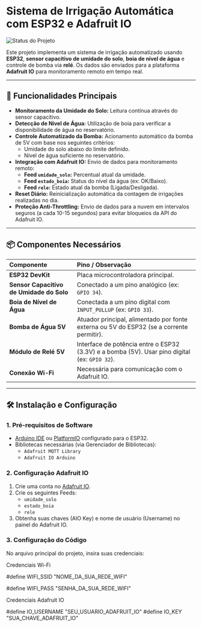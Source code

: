 # Sistema de Irrigação Automática com ESP32 e Adafruit IO

![Status do Projeto](https://img.shields.io/badge/status-em%20desenvolvimento-yellow)

Este projeto implementa um sistema de irrigação automatizado usando **ESP32**, **sensor capacitivo de umidade do solo**, **boia de nível de água** e controle de bomba via **relé**. Os dados são enviados para a plataforma **Adafruit IO** para monitoramento remoto em tempo real.

---

## 🔧 Funcionalidades Principais

* **Monitoramento da Umidade do Solo:** Leitura contínua através do sensor capacitivo.
* **Detecção de Nível de Água:** Utilização de boia para verificar a disponibilidade de água no reservatório.
* **Controle Automatizado da Bomba:** Acionamento automático da bomba de 5V com base nos seguintes critérios:
    * Umidade do solo abaixo do limite definido.
    * Nível de água suficiente no reservatório.
* **Integração com Adafruit IO:** Envio de dados para monitoramento remoto:
    * **Feed `umidade_solo`:** Percentual atual da umidade.
    * **Feed `estado_boia`:** Status do nível da água (ex: OK/Baixo).
    * **Feed `rele`:** Estado atual da bomba (Ligada/Desligada).
* **Reset Diário:** Reinicialização automática da contagem de irrigações realizadas no dia.
* **Proteção Anti-Throttling:** Envio de dados para a nuvem em intervalos seguros (a cada 10-15 segundos) para evitar bloqueios da API do Adafruit IO.

---

## 📦 Componentes Necessários

| Componente | Pino / Observação |
| :--- | :--- |
| **ESP32 DevKit** | Placa microcontroladora principal. |
| **Sensor Capacitivo de Umidade do Solo** | Conectado a um pino analógico (ex: `GPIO 34`). |
| **Boia de Nível de Água** | Conectada a um pino digital com `INPUT_PULLUP` (ex: `GPIO 33`). |
| **Bomba de Água 5V** | Atuador principal, alimentado por fonte externa ou 5V do ESP32 (se a corrente permitir). |
| **Módulo de Relé 5V** | Interface de potência entre o ESP32 (3.3V) e a bomba (5V). Usar pino digital (ex: `GPIO 32`). |
| **Conexão Wi-Fi** | Necessária para comunicação com o Adafruit IO. |

---

## 🛠️ Instalação e Configuração

### 1. Pré-requisitos de Software

* [Arduino IDE](https://www.arduino.cc/en/software) ou [PlatformIO](https://platformio.org/) configurado para o ESP32.
* Bibliotecas necessárias (via Gerenciador de Bibliotecas):
    * `Adafruit MQTT Library`
    * `Adafruit IO Arduino`

### 2. Configuração Adafruit IO

1.  Crie uma conta no [Adafruit IO](https://io.adafruit.com/).
2.  Crie os seguintes Feeds:
    * `umidade_solo`
    * `estado_boia`
    * `rele`
3.  Obtenha suas chaves (AIO Key) e nome de usuário (Username) no painel do Adafruit IO.

### 3. Configuração do Código

No arquivo principal do projeto, insira suas credenciais:

Credenciais Wi-Fi

#define WIFI_SSID "NOME_DA_SUA_REDE_WIFI"

#define WIFI_PASS "SENHA_DA_SUA_REDE_WIFI"

Credenciais Adafruit IO

#define IO_USERNAME "SEU_USUARIO_ADAFRUIT_IO"
#define IO_KEY      "SUA_CHAVE_ADAFRUIT_IO"
